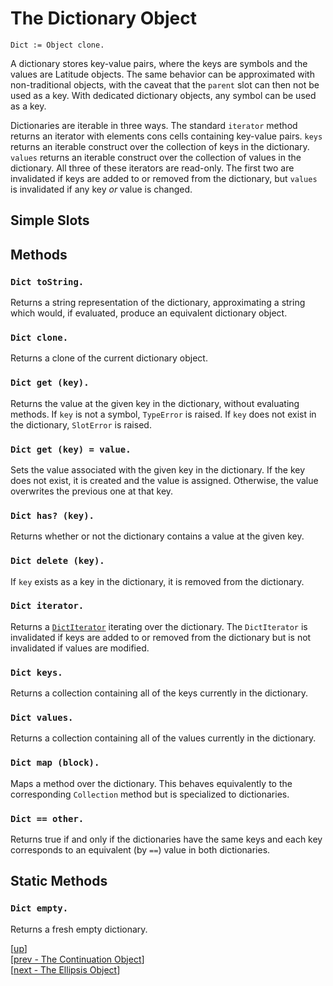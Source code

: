 
# The Dictionary Object

    Dict := Object clone.

A dictionary stores key-value pairs, where the keys are symbols and
the values are Latitude objects. The same behavior can be approximated
with non-traditional objects, with the caveat that the `parent` slot
can then not be used as a key. With dedicated dictionary objects, any
symbol can be used as a key.

Dictionaries are iterable in three ways. The standard `iterator`
method returns an iterator with elements cons cells containing
key-value pairs. `keys` returns an iterable construct over the
collection of keys in the dictionary. `values` returns an iterable
construct over the collection of values in the dictionary. All three
of these iterators are read-only. The first two are invalidated if
keys are added to or removed from the dictionary, but `values` is
invalidated if any key *or* value is changed.

## Simple Slots

## Methods

### `Dict toString.`

Returns a string representation of the dictionary, approximating a
string which would, if evaluated, produce an equivalent dictionary
object.

### `Dict clone.`

Returns a clone of the current dictionary object.

### `Dict get (key).`

Returns the value at the given key in the dictionary, without
evaluating methods. If `key` is not a symbol, `TypeError` is
raised. If `key` does not exist in the dictionary, `SlotError` is
raised.

### `Dict get (key) = value.`

Sets the value associated with the given key in the dictionary. If the
key does not exist, it is created and the value is
assigned. Otherwise, the value overwrites the previous one at that
key.

### `Dict has? (key).`

Returns whether or not the dictionary contains a value at the given
key.

### `Dict delete (key).`

If `key` exists as a key in the dictionary, it is removed from the
dictionary.

### `Dict iterator.`

Returns a [`DictIterator`](iterator.md#dictiterator) iterating over
the dictionary. The `DictIterator` is invalidated if keys are added to
or removed from the dictionary but is not invalidated if values are
modified.

### `Dict keys.`

Returns a collection containing all of the keys currently in the
dictionary.

### `Dict values.`

Returns a collection containing all of the values currently in the
dictionary.

### `Dict map (block).`

Maps a method over the dictionary. This behaves equivalently to the
corresponding `Collection` method but is specialized to dictionaries.

### `Dict == other.`

Returns true if and only if the dictionaries have the same keys and
each key corresponds to an equivalent (by `==`) value in both
dictionaries.

## Static Methods

### `Dict empty.`

Returns a fresh empty dictionary.

[[up](.)]
<br/>[[prev - The Continuation Object](cont.md)]
<br/>[[next - The Ellipsis Object](ellipsis.md)]
